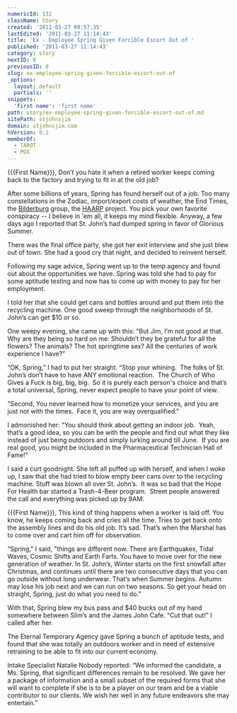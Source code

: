 ```yaml
---
numericId: 132
className: Story
created: '2011-03-27 09:57:35'
lastEdited: '2011-03-27 11:14:43'
title: 'Ex - Employee Spring Given Forcible Escort Out of '
published: '2011-03-27 11:14:43'
category: story
nextID: 0
previousID: 0
slug: ex-employee-spring-given-forcible-escort-out-of
_options:
  layout: default
  partials: ''
snippets:
  'first name': 'first name'
path: story/ex-employee-spring-given-forcible-escort-out-of.md
sitePath: stjohnsjim
domain: stjohnsjim.com
hVersion: 0.1
memberOf:
  - TAROT
  - PDX
---
```


{{{First Name}}}, Don&rsquo;t you hate it when a retired worker keeps coming back to the factory and trying to fit in at the old job?

After some billions of years, Spring has found herself out of a job. Too many constellations in the Zodiac, import/export costs of weather, the End Times, the [Bilderburg][0] group, the [HAARP][1] project. You pick your own favorite conspiracy -- I believe in 'em all, it keeps my mind flexible. Anyway, a few days ago I reported that&nbsp;St. John&rsquo;s had dumped spring in favor of Glorious Summer.

There was the final office party, she got her exit interview and she just blew out of town. She had a good cry that night, and decided to reinvent herself.

Following my sage advice, Spring went up to the temp agency and found out about the opportunities we have. Spring was told she had to pay for some aptitude testing and now has to come up with money to pay for her employment.

I told her that she could get cans and bottles around and put them into the recycling machine. One good sweep through the neighborhoods of St. John&rsquo;s can get $10 or so.

One weepy evening, she came up with this: &quot;But Jim, I&rsquo;m not good at that. Why are they being so hard on me: Shouldn&rsquo;t they be grateful for all the flowers? The animals? The hot springtime sex? All the centuries of work experience I have?&rdquo;

&ldquo;OK, Spring,&rdquo; I had to put her straight. &ldquo;Stop your whining. &nbsp;The folks of St. John&rsquo;s don&rsquo;t have to have ANY emotional reaction. &nbsp;The Church of Who Gives a Fuck is big, big, big. &nbsp;So it is purely each person's choice and that&rsquo;s a total universal, Spring, never expect people to have your point of view.

&quot;Second, You never learned how to monetize your services, and you are just not with the times. &nbsp;Face it, you are way overqualified.&quot;

I admonished her: &quot;You should think about getting an indoor job. &nbsp;Yeah, that&rsquo;s a good idea, so you can be with the people and find out what they like instead of just being outdoors and simply lurking around till June. &nbsp;If you are real good, you might be included in the Pharmaceutical Technician Hall of Fame!&quot;

I said a curt goodnight. She left all puffed up with herself, and when I woke up, I saw that she had tried to blow empty beer cans over to the recycling machine. Stuff was blown all over St. John&rsquo;s. &nbsp;It was so bad that the Hope For Health bar started a Trash-4-Beer program. &nbsp;Street people answered the call and everything was picked up by 9AM.

{{{First Name}}}, This kind of thing happens when a worker is laid off. You know, he keeps coming back and cries all the time. Tries to get back onto the assembly lines and do his old job. It&rsquo;s sad. That&rsquo;s when the Marshal has to come over and cart him off for observation.

&ldquo;Spring,&quot; I said, &quot;things are different now. There are Earthquakes, Tidal Waves, Cosmic Shifts and Earth Farts. You have to move over for the new generation of weather. In St. John&rsquo;s, Winter starts on the first snowfall after Christmas, and continues until there are two consecutive days that you can go outside without long underwear. That&rsquo;s when Summer begins. Autumn may lose his job next and we can run on two seasons. So get your head on straight, Spring, just do what you need to do.&rdquo;

With that, Spring blew my bus pass and $40 bucks out of my hand somewhere between Slim&rsquo;s and the James John Cafe. &ldquo;Cut that out!&rdquo; I called after her.

The Eternal Temporary Agency gave Spring a bunch of aptitude tests, and found that she was totally an outdoors worker and in need of extensive retraining to be able to fit into our current economy.

Intake Specialist Natalie Nobody reported: &ldquo;We informed the candidate, a Ms. Spring, that significant differences remain to be resolved. We gave her a package of information and a small subset of the required forms that she will want to complete if she is to be a player on our team and be a viable contributor to our clients. We wish her well in any future endeavors she may entertain.&rdquo;&nbsp;

[0]: http://www.google.com/search?rls=en&q=bilderberg.org&ie=UTF-8&oe=UTF-8
[1]: http://www.google.com/search?rls=en&q=haarp&ie=UTF-8&oe=UTF-8
